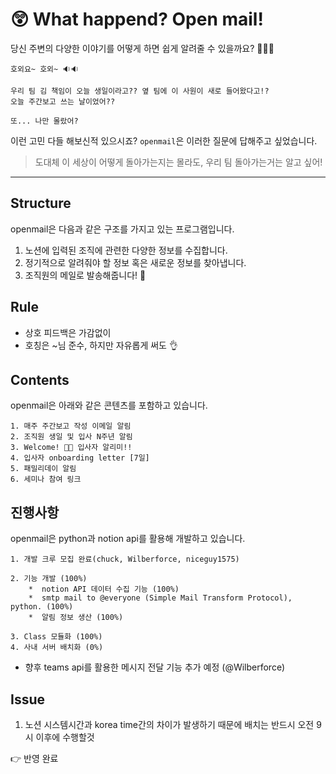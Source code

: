 # 😲 What happend? Open mail!

당신 주변의 다양한 이야기를 어떻게 하면 쉽게 알려줄 수 있을까요? 🤷🏻‍♀️

	호외요~ 호외~ 🔉🔉
	
	우리 팀 김 책임이 오늘 생일이라고?? 옆 팀에 이 사원이 새로 들어왔다고!?
	오늘 주간보고 쓰는 날이었어??
	
	또... 나만 몰랐어?

이런 고민 다들 해보신적 있으시죠? `openmail`은 이러한 질문에 답해주고 싶었습니다.

> 도대체 이 세상이 어떻게 돌아가는지는 몰라도, 우리 팀 돌아가는거는 알고 싶어!


---

## Structure
openmail은 다음과 같은 구조를 가지고 있는 프로그램입니다.
 
1.  노션에 입력된 조직에 관련한 다양한 정보를 수집합니다.
2. 정기적으로 알려줘야 할 정보 혹은 새로운 정보를 찾아냅니다.
3. 조직원의 메일로 발송해줍니다! 📮

## Rule

- 상호 피드백은 가감없이
-  호칭은 ~님 준수, 하지만 자유롭게 써도 👌

## Contents
openmail은 아래와 같은 콘텐츠를 포함하고 있습니다.

	1. 매주 주간보고 작성 이메일 알림
	2. 조직원 생일 및 입사 N주년 알림
	3. Welcome! 👋🏻 입사자 알리미!!
	4. 입사자 onboarding letter [7일]
	5. 패밀리데이 알림
	6. 세미나 참여 링크

## 진행사항
openmail은 python과 notion api를 활용해 개발하고 있습니다.

	1. 개발 크루 모집 완료(chuck, Wilberforce, niceguy1575)

	2. 기능 개발 (100%)
		*  notion API 데이터 수집 기능 (100%)
		*  smtp mail to @everyone (Simple Mail Transform Protocol), python. (100%)
		*  알림 정보 생산 (100%)
	
	3. Class 모듈화 (100%)
	4. 사내 서버 배치화 (0%)

* 향후 teams api를 활용한 메시지 전달 기능 추가 예정 (@Wilberforce)

## Issue

1. 노션 시스템시간과 korea time간의 차이가 발생하기 때문에 배치는 반드시 오전 9시 이후에 수행할것

👉 반영 완료
